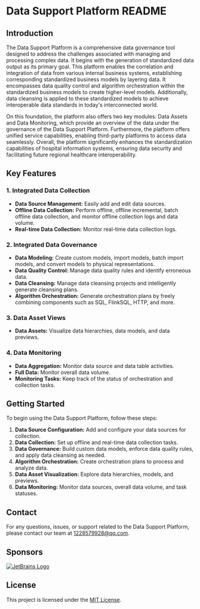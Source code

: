 # Data Support Platform README

## Introduction

The Data Support Platform is a comprehensive data governance tool designed to address the challenges associated with managing and processing complex data. It begins with the generation of standardized data output as its primary goal. This platform enables the correlation and integration of data from various internal business systems, establishing corresponding standardized business models by layering data. It encompasses data quality control and algorithm orchestration within the standardized business models to create higher-level models. Additionally, data cleansing is applied to these standardized models to achieve interoperable data standards in today's interconnected world. 

On this foundation, the platform also offers two key modules: Data Assets and Data Monitoring, which provide an overview of the data under the governance of the Data Support Platform. Furthermore, the platform offers unified service capabilities, enabling third-party platforms to access data seamlessly. Overall, the platform significantly enhances the standardization capabilities of hospital information systems, ensuring data security and facilitating future regional healthcare interoperability.

## Key Features

### 1. Integrated Data Collection

- **Data Source Management:** Easily add and edit data sources.
- **Offline Data Collection:** Perform offline, offline incremental, batch offline data collection, and monitor offline collection logs and data volume.
- **Real-time Data Collection:** Monitor real-time data collection logs.

### 2. Integrated Data Governance

- **Data Modeling:** Create custom models, import models, batch import models, and convert models to physical representations.
- **Data Quality Control:** Manage data quality rules and identify erroneous data.
- **Data Cleansing:** Manage data cleansing projects and intelligently generate cleansing plans.
- **Algorithm Orchestration:** Generate orchestration plans by freely combining components such as SQL, FlinkSQL, HTTP, and more.

### 3. Data Asset Views

- **Data Assets:** Visualize data hierarchies, data models, and data previews.

### 4. Data Monitoring

- **Data Aggregation:** Monitor data source and data table activities.
- **Full Data:** Monitor overall data volume.
- **Monitoring Tasks:** Keep track of the status of orchestration and collection tasks.

## Getting Started

To begin using the Data Support Platform, follow these steps:

1. **Data Source Configuration:** Add and configure your data sources for collection.
2. **Data Collection:** Set up offline and real-time data collection tasks.
3. **Data Governance:** Build custom data models, enforce data quality rules, and apply data cleansing as needed.
4. **Algorithm Orchestration:** Create orchestration plans to process and analyze data.
5. **Data Asset Visualization:** Explore data hierarchies, models, and previews.
6. **Data Monitoring:** Monitor data sources, overall data volume, and task statuses.

## Contact

For any questions, issues, or support related to the Data Support Platform, please contact our team at [1228579928@qq.com](mailto:1228579928@qq.com).

## Sponsors
[![JetBrains Logo](https://resources.jetbrains.com/storage/products/company/brand/logos/jb_beam.svg)](https://www.jetbrains.com/)


## License

This project is licensed under the [MIT License](LICENSE).
